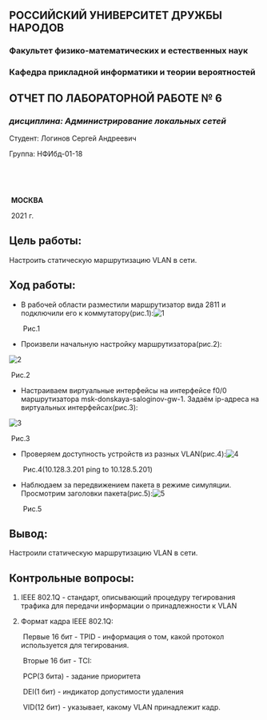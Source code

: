 ## **РОССИЙСКИЙ УНИВЕРСИТЕТ ДРУЖБЫ НАРОДОВ**

### **Факультет физико-математических и естественных наук**

### **Кафедра прикладной информатики и теории вероятностей**



















## **ОТЧЕТ ПО ЛАБОРАТОРНОЙ РАБОТЕ № 6**

###  *дисциплина: Администрирование локальных сетей*



















Студент:	Логинов Сергей Андреевич

Группа:	  НФИбд-01-18 



​													



​														

​																		 	**МОСКВА**

​															    				2021 г.







## Цель работы:

Настроить статическую маршрутизацию VLAN в сети.



## Ход работы:

* В рабочей области разместили маршрутизатор вида 2811 и подключили его к коммутатору(рис.1):![1](C:\Users\itsok\work\2020-2021\ALN\lab6\screen\1.png)

  ​																Рис.1



* Произвели начальную настройку маршрутизатора(рис.2):

![2](C:\Users\itsok\work\2020-2021\ALN\lab6\screen\2.png)

​																								Рис.2



* Настраиваем виртуальные интерфейсы на интерфейсе f0/0  маршрутизатора msk-donskaya-saloginov-gw-1. Задаём ip-адреса на виртуальных интерфейсах(рис.3):

![3](C:\Users\itsok\work\2020-2021\ALN\lab6\screen\3.png)

​																						Рис.3

* Проверяем доступность устройств из разных VLAN(рис.4):![4](C:\Users\itsok\work\2020-2021\ALN\lab6\screen\4.png)

  ​																Рис.4(10.128.3.201 ping to 10.128.5.201)



* Наблюдаем за передвижением пакета в режиме симуляции. Просмотрим заголовки пакета(рис.5):![5](C:\Users\itsok\work\2020-2021\ALN\lab6\screen\5.png)

  ​																							Рис.5



## Вывод:

Настроили статическую маршрутизацию VLAN в сети.



## Контрольные вопросы:



1. IEEE 802.1Q - стандарт, описывающий процедуру тегирования трафика для передачи информации о принадлежности к VLAN

2. Формат кадра IEEE 802.1Q:

   ​	Первые 16 бит - TPID - информация о том, какой протокол используется для тегирования.	

   ​	Вторые 16 бит - TCI:

   ​		PCP(3 бита) - задание приоритета

   ​		DEI(1 бит) - индикатор допустимости удаления

   ​		VID(12 бит) - указывает, какому VLAN принадлежит кадр.

